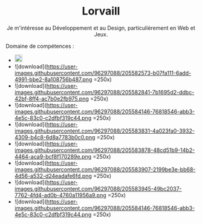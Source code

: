 <h1 align="center">Lorvaill</h1>


<p align="center">
  Je m'intéresse au Développement et au Design, particulièrement en Web et Jeux.  
</p>


Domaine de compétences :

- <img src="https://user-images.githubusercontent.com/96297088/205582573-b07fa111-6add-4991-bbe2-8a108756b487.png" alt="drawing" width="20"/>
- ![download](https://user-images.githubusercontent.com/96297088/205582573-b07fa111-6add-4991-bbe2-8a108756b487.png =250x)
- ![download](https://user-images.githubusercontent.com/96297088/205582841-7b1695d2-ddbc-42bf-8ff4-ac7b0e2fb975.png =250x)
- ![download](https://user-images.githubusercontent.com/96297088/205584146-76818546-abb3-4e5c-83c0-c2dfbf319c44.png =250x)
- ![download](https://user-images.githubusercontent.com/96297088/205583831-4a023fa0-3932-4309-b4c8-6d8a7783b0c0.png =250x) 
- ![download](https://user-images.githubusercontent.com/96297088/205583878-48cd51b9-14b2-4464-aca9-bcf8f170289e.png =250x)
- ![download](https://user-images.githubusercontent.com/96297088/205583907-2199be3e-bb68-4d56-a532-d24eadafe6fd.png =250x)
- ![download](https://user-images.githubusercontent.com/96297088/205583945-49bc2037-7762-4fd4-ad0b-4760a11956a9.png =250x)
- ![download](https://user-images.githubusercontent.com/96297088/205584146-76818546-abb3-4e5c-83c0-c2dfbf319c44.png =250x)

